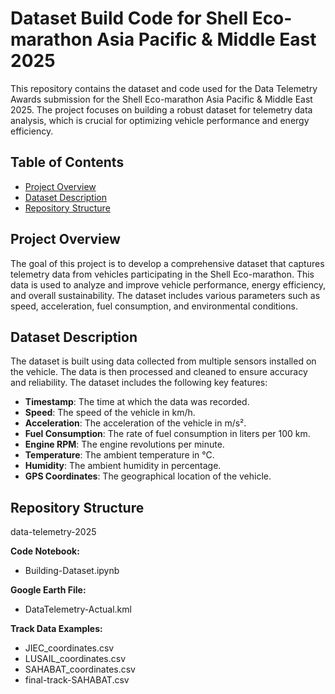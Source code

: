 # Dataset Build Code for Shell Eco-marathon Asia Pacific & Middle East 2025

This repository contains the dataset and code used for the Data Telemetry Awards submission for the Shell Eco-marathon Asia Pacific & Middle East 2025. The project focuses on building a robust dataset for telemetry data analysis, which is crucial for optimizing vehicle performance and energy efficiency.

## Table of Contents

- [Project Overview](#project-overview)
- [Dataset Description](#dataset-description)
- [Repository Structure](#repository-structure)

## Project Overview

The goal of this project is to develop a comprehensive dataset that captures telemetry data from vehicles participating in the Shell Eco-marathon. This data is used to analyze and improve vehicle performance, energy efficiency, and overall sustainability. The dataset includes various parameters such as speed, acceleration, fuel consumption, and environmental conditions.

## Dataset Description

The dataset is built using data collected from multiple sensors installed on the vehicle. The data is then processed and cleaned to ensure accuracy and reliability. The dataset includes the following key features:

- **Timestamp**: The time at which the data was recorded.
- **Speed**: The speed of the vehicle in km/h.
- **Acceleration**: The acceleration of the vehicle in m/s².
- **Fuel Consumption**: The rate of fuel consumption in liters per 100 km.
- **Engine RPM**: The engine revolutions per minute.
- **Temperature**: The ambient temperature in °C.
- **Humidity**: The ambient humidity in percentage.
- **GPS Coordinates**: The geographical location of the vehicle.

## Repository Structure
data-telemetry-2025

**Code Notebook:**
- Building-Dataset.ipynb

**Google Earth File:**
- DataTelemetry-Actual.kml

**Track Data Examples:**
- JIEC_coordinates.csv
- LUSAIL_coordinates.csv
- SAHABAT_coordinates.csv
- final-track-SAHABAT.csv
